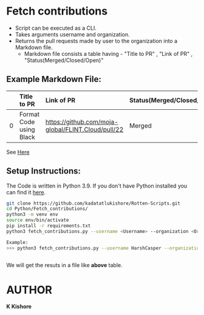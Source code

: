 # Fetch contributions

- Script can be executed as a CLI.
- Takes arguments username and organization.
- Returns the pull requests made by user to the organization into a Markdown file. 	
	- Markdown file consists a table having - "Title to PR" , "Link of PR" , "Status(Merged/Closed/Open)"

## Example Markdown File:

|    | Title to PR                                               | Link of PR                                                            | Status(Merged/Closed/Open)   |
|---:|:----------------------------------------------------------|:----------------------------------------------------------------------|:-----------------------------|
|  0 | Format Code using Black                                   | https://github.com/moja-global/FLINT.Cloud/pull/22                    | Merged                       |

See [Here](https://github.com/kadatatlukishore/Rotten-Scripts/blob/fetch-pullrequests/Python/Fetch_Contributions/markdown_file.md)



## Setup Instructions:
The Code is written in Python 3.9. If you don't have Python installed you can find it [here](https://www.python.org/downloads/). 
```bash
git clone https://github.com/kadatatlukishore/Rotten-Scripts.git
cd Python/Fetch_contributions/
python3 -m venv env
source env/bin/activate
pip install -r requirements.txt
python3 fetch_contributions.py --username <Username> --organization <Organization>

Example: 
>>> python3 fetch_contributions.py --username HarshCasper --organization moja-global
 
```
We will get the resuts in a file like **above** table.

# AUTHOR 
**K Kishore**
